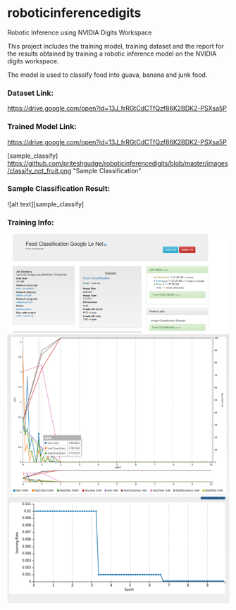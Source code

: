 # roboticinferencedigits
Robotic Inference using NVIDIA Digits Workspace

This project includes the training model, training dataset and the report for the results obtained by training a robotic inference model on the NVIDIA digits workspace. 

The model is used to classify food into guava, banana and junk food.

### Dataset Link:
https://drive.google.com/open?id=13J_frRGtCdCTfQzf86K2BDK2-PSXsa5P

### Trained Model Link:
https://drive.google.com/open?id=13J_frRGtCdCTfQzf86K2BDK2-PSXsa5P

[sample_classify] https://github.com/priteshgudge/roboticinferencedigits/blob/master/images/classify_not_fruit.png "Sample Classification"

### Sample Classification Result:
![alt text][sample_classify]

### Training Info:
[training_info]: https://github.com/priteshgudge/roboticinferencedigits/blob/master/images/training_details.png "Training Details"
[training_chart]: https://github.com/priteshgudge/roboticinferencedigits/blob/master/images/training_chart.png "Training Graph"
[learning_rate]: https://github.com/priteshgudge/roboticinferencedigits/blob/master/images/learning_rate_epochs.png "Learning Rate Epoch"
![alt text][training_info]
![alt text][training_chart]
![alt text][learning_rate]

